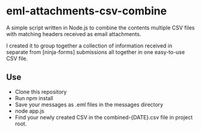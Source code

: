 eml-attachments-csv-combine
============================

A simple script written in Node.js to combine the contents multiple CSV files with matching headers received as email attachments.

I created it to group together a collection of information received in separate from [ninja-forms] submissions all together in one easy-to-use CSV file.

## Use
* Clone this repository
* Run npm install
* Save your messages as .eml files in the messages directory
* node app.js
* Find your newly created CSV in the combined-{DATE}.csv file in project root.
